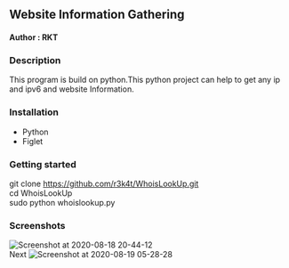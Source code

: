 <h2>Website Information Gathering</h2>


<h4>Author : RKT </h4>


### Description ###


This  program is build on python.This python project can help to get any  ip and ipv6 and website Information.


### Installation ###

<ul>
<li>Python</li>
<li>Figlet</li>
</ul>

### Getting started ###

git clone https://github.com/r3k4t/WhoisLookUp.git
<br>
cd WhoisLookUp
<br>
sudo python whoislookup.py
<br>

### Screenshots ###

![Screenshot at 2020-08-18 20-44-12](https://user-images.githubusercontent.com/69615463/90577579-fa817980-e1de-11ea-8ea5-5896121095b8.png)
<br>
Next
![Screenshot at 2020-08-19 05-28-28](https://user-images.githubusercontent.com/69615463/90577750-492f1380-e1df-11ea-9077-2ceb7e7a5b7b.png)

